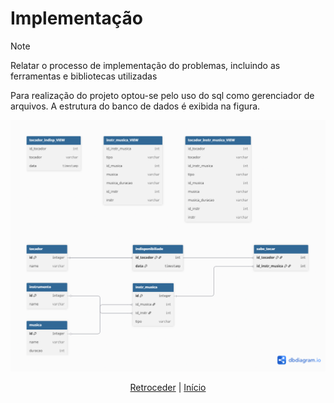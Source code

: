 # Implementação

>[!NOTE] 
>Relatar o processo de implementação do problemas, incluindo as ferramentas e
>bibliotecas utilizadas

Para realização do projeto optou-se pelo uso do sql como gerenciador de arquivos. A estrutura do banco de dados é exibida na figura.

![db](https://github.com/LarahFRB/PRG22107/blob/main/bddiagram.png)


<div align="center">

[Retroceder](projeto.md) | [Início](analise.md)

</div>
